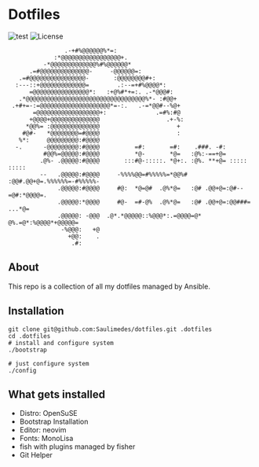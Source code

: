 # Dotfiles

![test](https://github.com/Saulimedes/dotfiles/actions/workflows/test.yml/badge.svg)
![License](https://img.shields.io/badge/license-MIT-green)


```
                .-+#%@@@@@@%*=:                                                 
             :*@@@@@@@@@@@@@@@@@+.                                              
          -*@@@@@@@@@@@@@%#%@@@@@@*                                             
      .=#@@@@@@@@@@@@@@-     -@@@@@@=:                                          
   .=#@@@@@@@@@@@@@@@@-       :@@@@@@@@#+:                                      
  :---::+@@@@@@@@@@@@@=        .:--=+#%@@@@*:                                   
      =@@@@@@@@@@@@@@@@*:   :+@%#*+=:. .-*@@@#:                                 
   .*@@@@@@@@@@@@@@@@@@@@@@@@@@@@@@@@@@%*- :#@@+                                
 .+#+=-:=@@@@@@@@@@@@@@@@@@@@*=-:.   .-=*@@#--%@+                               
       =@@@@@@@@@@@@@@@@@@+:              .=#%:#@                               
      +@@@@+@@@@@@@@@@@@@@                   .+-%:                              
     *@@%= :@@@@@@@@@@@@@@                      +                               
    #@#-   *@@@@@@@@=#@@@@                      :                               
   %*:     @@@@@@@@@:#@@@@                                                      
  -.      -@@@@@@@@@:#@@@@          =#:       =#:    .###. -#:                  
          #@@%=@@@@@:#@@@@          *@-       *@=   :@%:-==+@=                  
         .@%- .@@@@@:#@@@@       :::#@-:::::. *@+:. :@%. **+@= :::::    :::::   
         --   .@@@@@:#@@@@     -%%%%@@=#%%%%%=*@@%# :@@#.@@+@=.%%%%%%=-#%%%%%-  
              .@@@@@:#@@@@     #@:  *@=@#  .@%*@=   :@# .@@+@=:@#--=@#:*@@@@=.  
              .@@@@@:*@@@@     #@-  =#-@%  .@%*@=   :@# .@@+@=:@@###=   ...*@=  
              .@@@@@: -@@@  .@*.*@@@@@::%@@@*:.=@@@@=@*  @%.=@*:%@@@@*+@@@@@=   
               -%@@@:   +@                                                      
                 +@@:    .                                                      
                  .#:                                                           
```

## About
This repo is a collection of all my dotfiles managed by Ansible.

## Installation
```
git clone git@github.com:Saulimedes/dotfiles.git .dotfiles
cd .dotfiles
# install and configure system
./bootstrap

# just configure system
./config
```

## What gets installed
* Distro: OpenSuSE
* Bootstrap Installation
* Editor: neovim
* Fonts: MonoLisa
* fish with plugins managed by fisher
* Git Helper
